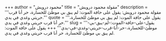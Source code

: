+++
author = "محمود درويش"
title = "مقولة محمود درويش"
description = '''مقولة محمود درويش: يقول على حافة الموت: لم يبق بي موطئ للخسارة، حر أنا قرب حريتي وغدي في يدي.'''
quote = '''يقول على حافة الموت: لم يبق بي موطئ للخسارة، حر أنا قرب حريتي وغدي في يدي.'''
slug = '''يقول-على-حافة-الموت:-لم-يبق-بي-موطئ-للخسارة،-حر-أنا-قرب-حريتي-وغدي-في-يدي'''
+++
يقول على حافة الموت: لم يبق بي موطئ للخسارة، حر أنا قرب حريتي وغدي في يدي.

